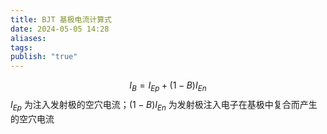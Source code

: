 ```yaml
---
title: BJT 基极电流计算式
date: 2024-05-05 14:28
aliases: 
tags: 
publish: "true"
---
```

$$
I_B=I_{Ep}+(1-B)I_{En}
$$
$I_{Ep}$ 为注入发射极的空穴电流；$(1-B)I_{En}$ 为发射极注入电子在基极中复合而产生的空穴电流